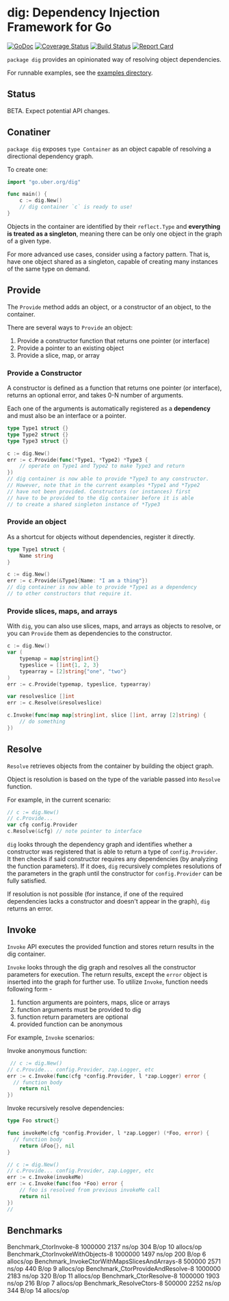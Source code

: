 # dig: Dependency Injection Framework for Go

[![GoDoc][doc-img]][doc]
[![Coverage Status][cov-img]][cov]
[![Build Status][ci-img]][ci]
[![Report Card][report-card-img]][report-card]

`package dig` provides an opinionated way of resolving object dependencies.

For runnable examples, see the [examples directory](examples/).

## Status

BETA. Expect potential API changes.

## Conatiner

`package dig` exposes `type Container` as an object capable of resolving a
directional dependency graph.

To create one:
```go
import "go.uber.org/dig"

func main() {
	c := dig.New()
	// dig container `c` is ready to use!
}
```

Objects in the container are identified by their `reflect.Type` and **everything
is treated as a singleton**, meaning there can be only one object in the graph
of a given type.

For more advanced use cases, consider using a factory pattern. That is,
have one object shared as a singleton, capable of creating many instances
of the same type on demand.

## Provide

The `Provide` method adds an object, or a constructor of an object, to the container.

There are several ways to `Provide` an object:

1. Provide a constructor function that returns one pointer (or interface)
1. Provide a pointer to an existing object
1. Provide a slice, map, or array

### Provide a Constructor

A constructor is defined as a function that returns one pointer (or
interface), returns an optional error, and takes 0-N number of arguments.

Each one of the arguments is automatically registered as a **dependency**
and must also be an interface or a pointer.

```go
type Type1 struct {}
type Type2 struct {}
type Type3 struct {}

c := dig.New()
err := c.Provide(func(*Type1, *Type2) *Type3 {
	// operate on Type1 and Type2 to make Type3 and return
})
// dig container is now able to provide *Type3 to any constructor.
// However, note that in the current examples *Type1 and *Type2
// have not been provided. Constructors (or instances) first
// have to be provided to the dig container before it is able
// to create a shared singleton instance of *Type3
```

### Provide an object

As a shortcut for objects without dependencies, register it directly.

```go
type Type1 struct {
	Name string
}

c := dig.New()
err := c.Provide(&Type1{Name: "I am a thing"})
// dig container is now able to provide *Type1 as a dependency
// to other constructors that require it.
```

### Provide slices, maps, and arrays

With `dig`, you can also use slices, maps, and arrays as objects
to resolve, or you can `Provide` them as dependencies to the constructor.

```go
c := dig.New()
var (
	typemap = map[string]int{}
	typeslice = []int{1, 2, 3}
	typearray = [2]string{"one", "two"}
)
err := c.Provide(typemap, typeslice, typearray)

var resolveslice []int
err := c.Resolve(&resolveslice)

c.Invoke(func(map map[string]int, slice []int, array [2]string) {
	// do something
})
```

## Resolve

`Resolve` retrieves objects from the container by building the object graph.

Object is resolution is based on the type of the variable passed into `Resolve`
function.

For example, in the current scenario:

```go
// c := dig.New()
// c.Provide...
var cfg config.Provider
c.Resolve(&cfg) // note pointer to interface
```

`dig` looks through the dependency graph and identifies whether a constructor was
registered that is able to return a type of `config.Provider`. It then checks
if said constructor requires any dependencies (by analyzing the function parameters).
If it does, `dig` recursively completes resolutions of the parameters in the graph
until the constructor for `config.Provider` can be fully satisfied.

If resolution is not possible (for instance, if one of the required dependencies
lacks a constructor and doesn't appear in the graph), `dig` returns an error.

## Invoke

`Invoke` API executes the provided function and stores return results in the dig container.

`Invoke` looks through the dig graph and resolves all the constructor parameters for execution.
The return results, except the `error` object is inserted into the graph for further use.
To utilize `Invoke`, function needs following form -

1. function arguments are pointers, maps, slice or arrays
2. function arguments must be provided to dig
3. function return parameters are optional
4. provided function can be anonymous

For example, `Invoke` scenarios:

Invoke anonymous function:
```go
 // c := dig.New()
// c.Provide... config.Provider, zap.Logger, etc
err := c.Invoke(func(cfg *config.Provider, l *zap.Logger) error {
  // function body
	return nil
})
```

Invoke recursively resolve dependencies:
```go
type Foo struct{}

func invokeMe(cfg *config.Provider, l *zap.Logger) (*Foo, error) {
  // function body
	return &Foo{}, nil
}

// c := dig.New()
// c.Provide... config.Provider, zap.Logger, etc
err := c.Invoke(invokeMe)
err := c.Invoke(func(foo *Foo) error {
	// foo is resolved from previous invokeMe call
	return nil
})
//
```

## Benchmarks
Benchmark_CtorInvoke-8                          	 1000000	      2137 ns/op	     304 B/op	      10 allocs/op
Benchmark_CtorInvokeWithObjects-8               	 1000000	      1497 ns/op	     200 B/op	       6 allocs/op
Benchmark_InvokeCtorWithMapsSlicesAndArrays-8   	  500000	      2571 ns/op	     440 B/op	       9 allocs/op
Benchmark_CtorProvideAndResolve-8               	 1000000	      2183 ns/op	     320 B/op	      11 allocs/op
Benchmark_CtorResolve-8                         	 1000000	      1903 ns/op	     216 B/op	       7 allocs/op
Benchmark_ResolveCtors-8                        	  500000	      2252 ns/op	     344 B/op	      14 allocs/op

[doc]: https://godoc.org/go.uber.org/dig
[doc-img]: https://godoc.org/go.uber.org/dig?status.svg
[cov]: https://coveralls.io/github/uber-go/dig?branch=master
[cov-img]: https://coveralls.io/repos/github/uber-go/dig/badge.svg?branch=master
[ci]: https://travis-ci.org/uber-go/dig
[ci-img]: https://travis-ci.org/uber-go/dig.svg?branch=master
[report-card]: https://goreportcard.com/report/github.com/uber-go/dig
[report-card-img]: https://goreportcard.com/badge/github.com/uber-go/dig
